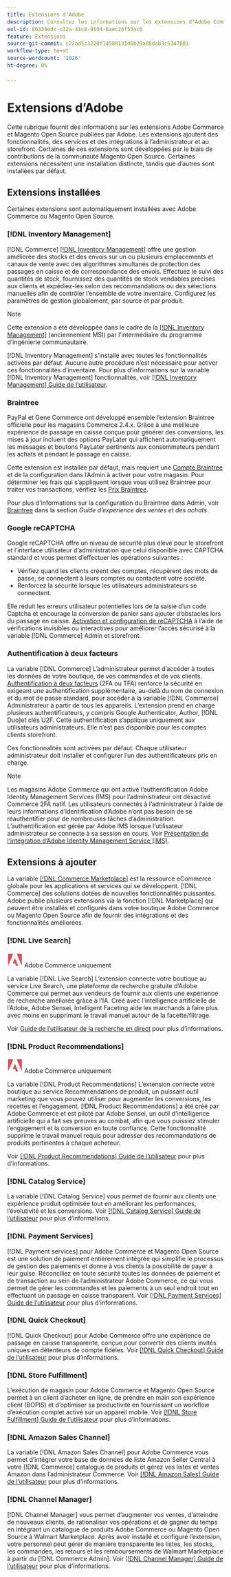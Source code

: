 ```yaml
---
title: Extensions d’Adobe
description: Consultez les informations sur les extensions d’Adobe Commerce et de Magento Open Source publiées par Adobe.
exl-id: 86338edc-c32a-41c8-9594-6aec26f53ac6
feature: Extensions
source-git-commit: c22ad5c3220f14588131d6b29a88dab3c5347681
workflow-type: tm+mt
source-wordcount: '1026'
ht-degree: 0%

---
```


# Extensions d’Adobe

Cette rubrique fournit des informations sur les extensions Adobe Commerce et Magento Open Source publiées par Adobe. Les extensions ajoutent des fonctionnalités, des services et des intégrations à l’administrateur et au storefront. Certaines de ces extensions sont développées par le biais de contributions de la communauté Magento Open Source. Certaines extensions nécessitent une installation distincte, tandis que d’autres sont installées par défaut.

## Extensions installées

Certaines extensions sont automatiquement installées avec Adobe Commerce ou Magento Open Source.

### [!DNL Inventory Management]

[!DNL Commerce] [[!DNL Inventory Management]](../inventory-management/introduction.md) offre une gestion améliorée des stocks et des envois sur un ou plusieurs emplacements et canaux de vente avec des algorithmes simultanés de protection des passages en caisse et de correspondance des envois. Effectuez le suivi des quantités de stock, fournissez des quantités de stock vendables précises aux clients et expédiez-les selon des recommandations ou des sélections manuelles afin de contrôler l’ensemble de votre inventaire. Configurez les paramètres de gestion globalement, par source et par produit.

>[!NOTE]
>
>Cette extension a été développée dans le cadre de la [[!DNL Inventory Management]](https://github.com/magento/inventory) (anciennement MSI) par l’intermédiaire du programme d’ingénierie communautaire.

[!DNL Inventory Management] s’installe avec toutes les fonctionnalités activées par défaut. Aucune autre procédure n’est nécessaire pour activer ces fonctionnalités d’inventaire. Pour plus d’informations sur la variable [!DNL Inventory Management] fonctionnalités, voir [[!DNL Inventory Management] Guide de l’utilisateur](../inventory-management/guide-overview.md).

### Braintree

PayPal et Gene Commerce ont développé ensemble l’extension Braintree officielle pour les magasins Commerce 2.4.x. Grâce à une meilleure expérience de passage en caisse conçue pour générer des conversions, les mises à jour incluent des options PayLater qui affichent automatiquement les messages et boutons PayLater pertinents aux consommateurs pendant les achats et pendant le passage en caisse.

Cette extension est installée par défaut, mais requiert une [Compte Braintree](https://www.braintreepayments.com/) et de la configuration dans l’Admin à activer pour votre magasin. Pour déterminer les frais qui s’appliquent lorsque vous utilisez Braintree pour traiter vos transactions, vérifiez les [Prix Braintree](https://www.braintreepayments.com/braintree-pricing).

Pour plus d’informations sur la configuration du Braintree dans Admin, voir [Braintree](../stores-purchase/braintree.md) dans la section _Guide d’expérience des ventes et des achats_.

### Google reCAPTCHA

Google reCAPTCHA offre un niveau de sécurité plus élevé pour le storefront et l’interface utilisateur d’administration que celui disponible avec CAPTCHA standard et vous permet d’effectuer les opérations suivantes :

- Vérifiez quand les clients créent des comptes, récupèrent des mots de passe, se connectent à leurs comptes ou contactent votre société.
- Renforcez la sécurité lorsque les utilisateurs administrateurs se connectent.

Elle réduit les erreurs utilisateur potentielles lors de la saisie d’un code Captcha et encourage la conversion de panier sans ajouter d’obstacles lors du passage en caisse. [Activation et configuration de reCAPTCHA](../systems/security-google-recaptcha.md) à l’aide de vérifications invisibles ou interactives pour améliorer l’accès sécurisé à la variable [!DNL Commerce] Admin et storefront.

### Authentification à deux facteurs

La variable [!DNL Commerce] L’administrateur permet d’accéder à toutes les données de votre boutique, de vos commandes et de vos clients. [Authentification à deux facteurs](../systems/security-two-factor-authentication.md) (2FA ou TFA) renforce la sécurité en exigeant une authentification supplémentaire, au-delà du nom de connexion et du mot de passe standard, pour accéder à la variable [!DNL Commerce] Administrateur à partir de tous les appareils. L’extension prend en charge plusieurs authentificateurs, y compris Google Authenticator, Author, [!DNL Duo]et clés U2F. Cette authentification s’applique uniquement aux utilisateurs administrateurs. Elle n’est pas disponible pour les comptes clients storefront.

Ces fonctionnalités sont activées par défaut. Chaque utilisateur administrateur doit installer et configurer l’un des authentificateurs pris en charge.

>[!NOTE]
>
>Les magasins Adobe Commerce qui ont activé l’authentification Adobe Identity Management Services (IMS) pour l’administrateur ont désactivé Commerce 2FA natif. Les utilisateurs connectés à l’administrateur à l’aide de leurs informations d’identification d’Adobe n’ont pas besoin de se réauthentifier pour de nombreuses tâches d’administration. L’authentification est gérée par Adobe IMS lorsque l’utilisateur administrateur se connecte à sa session en cours. Voir [Présentation de l’intégration d’Adobe Identity Management Service (IMS)](./adobe-ims-integration-overview.md).

## Extensions à ajouter

La variable [[!DNL Commerce Marketplace]](https://marketplace.magento.com/) est la ressource eCommerce globale pour les applications et services qui se développent. [!DNL Commerce] des solutions dotées de nouvelles fonctionnalités puissantes. Adobe publie plusieurs extensions via la fonction [!DNL Marketplace] qui peuvent être installés et configurés dans votre boutique Adobe Commerce ou Magento Open Source afin de fournir des intégrations et des fonctionnalités améliorées.

### [!DNL Live Search]

![Adobe Commerce](../assets/adobe-logo.svg) Adobe Commerce uniquement

La variable [!DNL Live Search] L’extension connecte votre boutique au service Live Search, une plateforme de recherche gratuite d’Adobe Commerce qui permet aux vendeurs de fournir aux clients une expérience de recherche améliorée grâce à l’IA. Créé avec l’intelligence artificielle de l’Adobe, Adobe Sensei, Intelligent Faceting aide les marchands à faire plus avec moins en supprimant le travail manuel autour de la facette/filtrage.

Voir [Guide de l’utilisateur de la recherche en direct](https://experienceleague.adobe.com/docs/commerce-merchant-services/live-search/guide-overview.html) pour plus d’informations.

### [!DNL Product Recommendations]

![Adobe Commerce](../assets/adobe-logo.svg) Adobe Commerce uniquement

La variable [!DNL Product Recommendations] L’extension connecte votre boutique au service Recommendations de produit, un puissant outil marketing que vous pouvez utiliser pour augmenter les conversions, les recettes et l’engagement. [!DNL Product Recommendations] a été créé par Adobe Commerce et est piloté par Adobe Sensei, un outil d’intelligence artificielle qui a fait ses preuves au combat, afin que vous puissiez stimuler l’engagement et la conversion en toute confiance. Cette fonctionnalité supprime le travail manuel requis pour adresser des recommandations de produits pertinentes à chaque acheteur.

Voir [[!DNL Product Recommendations] Guide de l’utilisateur](https://experienceleague.adobe.com/docs/commerce-merchant-services/product-recommendations/guide-overview.html?lang=en) pour plus d’informations.

### [!DNL Catalog Service]

La variable [!DNL Catalog Service] vous permet de fournir aux clients une expérience produit optimisée tout en améliorant les performances, l’évolutivité et les conversions. Voir [[!DNL Catalog Service] Guide de l’utilisateur](https://experienceleague.adobe.com/docs/commerce-merchant-services/catalog-service/guide-overview.html) pour plus d’informations.

### [!DNL Payment Services]

[!DNL Payment services] pour Adobe Commerce et Magento Open Source est une solution de paiement entièrement intégrée qui simplifie le processus de gestion des paiements et donne à vos clients la possibilité de payer à leur guise. Réconciliez en toute sécurité toutes les données de paiement et de transaction au sein de l’administrateur Adobe Commerce, ce qui vous permet de gérer les commandes et les paiements à un seul endroit tout en effectuant un passage en caisse transparent. Voir [[!DNL Payment Services] Guide de l’utilisateur](https://experienceleague.adobe.com/docs/commerce-merchant-services/payment-services/guide-overview.html) pour plus d’informations.

### [!DNL Quick Checkout]

[!DNL Quick Checkout] pour Adobe Commerce offre une expérience de passage en caisse transparente, conçue pour convertir des clients invités uniques en détenteurs de compte fidèles.
Voir [[!DNL Quick Checkout] Guide de l’utilisateur](https://experienceleague.adobe.com/docs/commerce-merchant-services/quick-checkout/overview.html) pour plus d’informations.

### [!DNL Store Fulfillment]

L’exécution de magasin pour Adobe Commerce et Magento Open Source permet à un client d’acheter en ligne, de prendre en main son expérience client (BOPIS) et d’optimiser sa productivité en fournissant un workflow d’exécution complet activé sur un appareil mobile. Voir [[!DNL Store Fulfillment] Guide de l’utilisateur](https://experienceleague.adobe.com/docs/commerce-merchant-services/store-fulfillment/guide-overview.html) pour plus d’informations.

### [!DNL Amazon Sales Channel]

La variable [!DNL Amazon Sales Channel] pour Adobe Commerce vous permet d’intégrer votre base de données de liste Amazon Seller Central à votre [!DNL Commerce] catalogue de produits et gérez vos listes et ventes Amazon dans l’administrateur Commerce. Voir [[!DNL Amazon Sales] Guide de l’utilisateur](https://experienceleague.adobe.com/docs/commerce-channels/amazon/guide-overview.html) pour plus d’informations.

### [!DNL Channel Manager]

[!DNL Channel Manager] vous permet d’augmenter vos ventes, d’atteindre de nouveaux clients, de rationaliser vos opérations et de gagner du temps en intégrant un catalogue de produits Adobe Commerce ou Magento Open Source à Walmart Marketplace. Après avoir installé et configuré l’extension, votre personnel peut gérer de manière transparente les listes, les stocks, les commandes, les retours et les remboursements de Walmart Marketplace à partir du [!DNL Commerce Admin]. Voir [[!DNL Channel Manager] Guide de l’utilisateur](https://experienceleague.adobe.com/docs/commerce-channels/channel-manager/guide-overview.html) pour plus d’informations.
